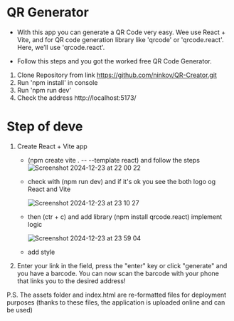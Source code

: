 # QR Generator

- With this app you can generate a QR Code very easy. 
Wee use React + Vite, and for QR code generation library like 'qrcode' or 'qrcode.react'. Here, we’ll use 'qrcode.react'.

- Follow this steps and you got the worked free QR Code Generator. 

1. Clone Repository from link https://github.com/ninkov/QR-Creator.git
2. Run 'npm install' in console
3.  Run 'npm run dev'
4.  Check the address  http://localhost:5173/

# Step of deve

1. Create React + Vite app 
    - (npm create vite . -- --template react) and follow the steps
     ![Screenshot 2024-12-23 at 22 00 22](https://github.com/user-attachments/assets/42b63f57-90e9-4bea-9968-7cc1653ef66e)


    - check with (npm run dev)  and if it's ok you see the both logo og React and Vite
  
      ![Screenshot 2024-12-23 at 23 10 27](https://github.com/user-attachments/assets/1e7e22d0-36c8-40d1-9b83-ee17f02ff015)



    - then (ctr + c) and add library (npm install qrcode.react) implement logic 
  
      ![Screenshot 2024-12-23 at 23 59 04](https://github.com/user-attachments/assets/4b6605a1-6d19-4482-bba2-1bdd03f2d7c3)



   - add style

2. Enter your link in the field, press the "enter" key or click "generate" and you have a barcode. You can now scan the barcode with your phone that links you to the desired address!




P.S. The assets folder and index.html are re-formatted files for deployment purposes (thanks to these files, the application is uploaded online and can be used)
